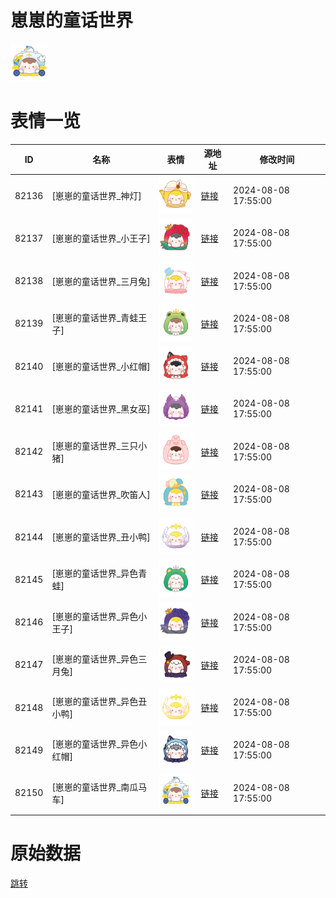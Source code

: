# 崽崽的童话世界

<img src="./cover.png" height="60" alt="cover" />

# 表情一览

|ID|名称|表情|源地址|修改时间|
|----|----|----|----|----|
|82136|[崽崽的童话世界_神灯]|<img src="./pic/082136_%5B崽崽的童话世界_神灯%5D.png" height="60" alt="神灯"/>|[链接](https://i0.hdslb.com/bfs/garb/bbb2170303d0f1478653e10218e5d53e009d8423.png)|2024-08-08 17:55:00|
|82137|[崽崽的童话世界_小王子]|<img src="./pic/082137_%5B崽崽的童话世界_小王子%5D.png" height="60" alt="小王子"/>|[链接](https://i0.hdslb.com/bfs/garb/1ce8a9f359f86edffebcf79a89150e2e9616f9c1.png)|2024-08-08 17:55:00|
|82138|[崽崽的童话世界_三月兔]|<img src="./pic/082138_%5B崽崽的童话世界_三月兔%5D.png" height="60" alt="三月兔"/>|[链接](https://i0.hdslb.com/bfs/garb/8fb3b2ba2ab1b2035bdbebcd2045a149bdcc6cf0.png)|2024-08-08 17:55:00|
|82139|[崽崽的童话世界_青蛙王子]|<img src="./pic/082139_%5B崽崽的童话世界_青蛙王子%5D.png" height="60" alt="青蛙王子"/>|[链接](https://i0.hdslb.com/bfs/garb/0c1c7160bdc7b941369ef74632498b64bd6522df.png)|2024-08-08 17:55:00|
|82140|[崽崽的童话世界_小红帽]|<img src="./pic/082140_%5B崽崽的童话世界_小红帽%5D.png" height="60" alt="小红帽"/>|[链接](https://i0.hdslb.com/bfs/garb/8eb0de2d9a16fc1627fd9cdc62dbdc73598a1cdb.png)|2024-08-08 17:55:00|
|82141|[崽崽的童话世界_黑女巫]|<img src="./pic/082141_%5B崽崽的童话世界_黑女巫%5D.png" height="60" alt="黑女巫"/>|[链接](https://i0.hdslb.com/bfs/garb/e826936625f7d18b3c281fe2306972e96f4f000b.png)|2024-08-08 17:55:00|
|82142|[崽崽的童话世界_三只小猪]|<img src="./pic/082142_%5B崽崽的童话世界_三只小猪%5D.png" height="60" alt="三只小猪"/>|[链接](https://i0.hdslb.com/bfs/garb/a4c8d942ca3bc07b7901f8fbb773e69e98f50729.png)|2024-08-08 17:55:00|
|82143|[崽崽的童话世界_吹笛人]|<img src="./pic/082143_%5B崽崽的童话世界_吹笛人%5D.png" height="60" alt="吹笛人"/>|[链接](https://i0.hdslb.com/bfs/garb/c3fdb5efd4df8c3bb4e92a558552972c8cb60fc0.png)|2024-08-08 17:55:00|
|82144|[崽崽的童话世界_丑小鸭]|<img src="./pic/082144_%5B崽崽的童话世界_丑小鸭%5D.png" height="60" alt="丑小鸭"/>|[链接](https://i0.hdslb.com/bfs/garb/b93b46ddc20ac0f15c94f34e2b5b5cedcee07a42.png)|2024-08-08 17:55:00|
|82145|[崽崽的童话世界_异色青蛙]|<img src="./pic/082145_%5B崽崽的童话世界_异色青蛙%5D.png" height="60" alt="异色青蛙"/>|[链接](https://i0.hdslb.com/bfs/garb/92d8f3be2ea32657cca45c8b0af134f81db5527d.png)|2024-08-08 17:55:00|
|82146|[崽崽的童话世界_异色小王子]|<img src="./pic/082146_%5B崽崽的童话世界_异色小王子%5D.png" height="60" alt="异色小王子"/>|[链接](https://i0.hdslb.com/bfs/garb/c62cdd9c10137eb356abe6694c9d32dbb170ea2f.png)|2024-08-08 17:55:00|
|82147|[崽崽的童话世界_异色三月兔]|<img src="./pic/082147_%5B崽崽的童话世界_异色三月兔%5D.png" height="60" alt="异色三月兔"/>|[链接](https://i0.hdslb.com/bfs/garb/ffc6c1370ead3a061acebfc9d07cb11ab0b3ff65.png)|2024-08-08 17:55:00|
|82148|[崽崽的童话世界_异色丑小鸭]|<img src="./pic/082148_%5B崽崽的童话世界_异色丑小鸭%5D.png" height="60" alt="异色丑小鸭"/>|[链接](https://i0.hdslb.com/bfs/garb/9e3ef817e90bb1be4c336807523d8c254d9ff4ba.png)|2024-08-08 17:55:00|
|82149|[崽崽的童话世界_异色小红帽]|<img src="./pic/082149_%5B崽崽的童话世界_异色小红帽%5D.png" height="60" alt="异色小红帽"/>|[链接](https://i0.hdslb.com/bfs/garb/f198acfe4afd2a9661dbc9fded3e8c9cbc4f5560.png)|2024-08-08 17:55:00|
|82150|[崽崽的童话世界_南瓜马车]|<img src="./pic/082150_%5B崽崽的童话世界_南瓜马车%5D.png" height="60" alt="南瓜马车"/>|[链接](https://i0.hdslb.com/bfs/garb/79d4c8eea9d8741e0f50b36d96c9a86805be0c72.png)|2024-08-08 17:55:00|

# 原始数据

[跳转](./raw.json)

